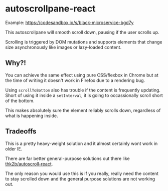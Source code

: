 # autoscrollpane-react

Example: https://codesandbox.io/s/black-microservice-bgd7y

This autoscrollpane will smooth scroll down, pausing if the user scrolls up.

Scrolling is triggered by DOM mutations and supports elements that change size asynchronously like images or lazy-loaded content.

## Why?!

You can achieve the same effect using pure CSS/flexbox in Chrome but at the time of writing it doesn't work in Firefox due to a rendering bug.

Using `scrollToBottom` also has trouble if the content is frequently updating. Short of using it inside a `setInterval`, it is going to occassionally scroll short of the bottom.

This makes absolutely sure the element reliably scrolls down, regardless of what is happening inside.

## Tradeoffs

This is a pretty heavy-weight solution and it almost certainly wont work in older IE.

There are far better general-purpose solutions out there like [thk2b/autoscroll-react](https://github.com/thk2b/autoscroll-react).

The only reason you would use this is if you really, really need the content to stay scrolled down and the general purpose solutions are not working out.
